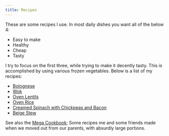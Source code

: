 ```yaml
---
title: Recipes
---
```


These are some recipes I use. In most daily dishes you want all of the below 4:

- Easy to make
- Healthy
- Cheap
- Tasty

I try to focus on the first three, while trying to make it decently
tasty. This is accomplished by using various frozen vegetables. Below is a
list of my recipes:

- [Bolognese](./bolognese)
- [Wok](./wok)
- [Oven Lentils](./oven-lentils)
- [Oven Rice](./oven-rice)
- [Creamed Spinach with Chickpeas and Bacon](./creamed-spinach)
- [Beige Stew](./beige-stew)

See also the [Mega Cookbook](./mega-cookbook); Some recipes me and some
friends made when we moved out from our parents, with absurdly large portions.
